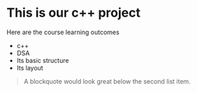 <h1>This is our c++ project</h1>

<p>Here are the course learning outcomes</p>
<ul>
  <li>c++</li>
  <li>DSA</li>
  <li>Its basic structure</li>
  <li>Its layout</li>
</ul>

> A blockquote would look great below the second list item.
